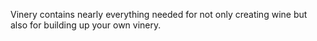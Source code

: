 Vinery contains nearly everything needed for not only creating wine but also for building up your own vinery.
